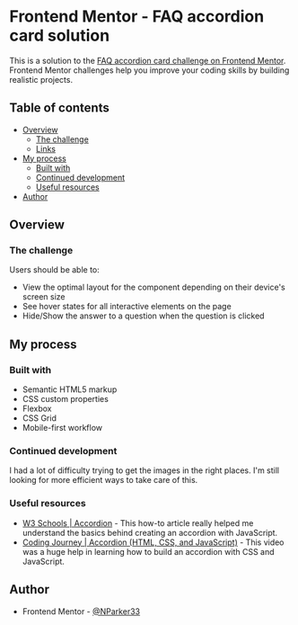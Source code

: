 # Frontend Mentor - FAQ accordion card solution

This is a solution to the [FAQ accordion card challenge on Frontend Mentor](https://www.frontendmentor.io/challenges/faq-accordion-card-XlyjD0Oam). Frontend Mentor challenges help you improve your coding skills by building realistic projects. 

## Table of contents

- [Overview](#overview)
  - [The challenge](#the-challenge)
  - [Links](#links)
- [My process](#my-process)
  - [Built with](#built-with)
  - [Continued development](#continued-development)
  - [Useful resources](#useful-resources)
- [Author](#author)

## Overview

### The challenge

Users should be able to:

- View the optimal layout for the component depending on their device's screen size
- See hover states for all interactive elements on the page
- Hide/Show the answer to a question when the question is clicked


## My process

### Built with

- Semantic HTML5 markup
- CSS custom properties
- Flexbox
- CSS Grid
- Mobile-first workflow

### Continued development

I had a lot of difficulty trying to get the images in the right places. I'm still looking for more efficient ways to take care of this. 


### Useful resources

- [W3 Schools | Accordion](https://www.w3schools.com/howto/howto_js_accordion.asp) - This how-to article really helped me understand the basics behind creating an accordion with JavaScript.
- [Coding Journey | Accordion (HTML, CSS, and JavaScript)](https://www.youtube.com/watch?v=dr8Emho-kYo) - This video was a huge help in learning how to build an accordion with CSS and JavaScript.


## Author
- Frontend Mentor - [@NParker33](https://www.frontendmentor.io/profile/NParker33)
